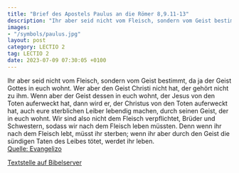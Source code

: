 ```yaml
---
title: "Brief des Apostels Paulus an die Römer 8,9.11-13"
description: "Ihr aber seid nicht vom Fleisch, sondern vom Geist bestimmt, da ja der Geist Gottes in euch wohnt. Wer aber den Geist Christi nicht hat, der gehört nicht zu ihm. Wenn aber der Geist dessen in euch wohnt, der Jesus von den Toten auferweckt hat, dann wird er, der Christus von den T...."
images:
- "/symbols/paulus.jpg"
layout: post
category: LECTIO 2
tag: LECTIO 2
date: 2023-07-09 07:30:05 +0100
---
```

Ihr aber seid nicht vom Fleisch, sondern vom Geist bestimmt, da ja der Geist Gottes in euch wohnt. Wer aber den Geist Christi nicht hat, der gehört nicht zu ihm.
Wenn aber der Geist dessen in euch wohnt, der Jesus von den Toten auferweckt hat, dann wird er, der Christus von den Toten auferweckt hat, auch eure sterblichen Leiber lebendig machen, durch seinen Geist, der in euch wohnt.<!--more-->
Wir sind also nicht dem Fleisch verpflichtet, Brüder und Schwestern, sodass wir nach dem Fleisch leben müssten.
Denn wenn ihr nach dem Fleisch lebt, müsst ihr sterben; wenn ihr aber durch den Geist die sündigen Taten des Leibes tötet, werdet ihr leben.<br>
[Quelle: Evangelizo](https://evangeliumtagfuertag.org/DE/gospel)

[Textstelle auf Bibelserver](https://www.bibleserver.com/EU/Römer8,9.11-13)
